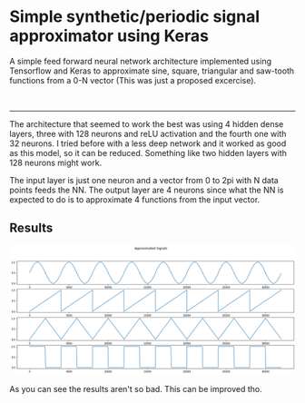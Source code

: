 # Simple synthetic/periodic signal approximator using Keras

A simple feed forward neural network architecture implemented using Tensorflow and Keras to approximate sine, square, triangular and saw-tooth functions from a 0-N vector (This was just a proposed excercise). 

<br>

---
The architecture that seemed to work the best was using 4 hidden dense layers, three with 128 neurons and reLU activation and the fourth one with 32 neurons.
I tried before with a less deep network and it worked as good as this model, so it can be reduced. Something like two hidden layers with 128 neurons might work.

The input layer is just one neuron and a vector from 0 to 2pi with N data points feeds the NN.
The output layer are 4 neurons since what the NN is expected to do is to approximate 4 functions from the input vector.


## Results

![alt text](https://github.com/AlexisTonatiu/Simple-syntetic-signal-approximator-using-Keras/blob/master/gensenales.png?raw=true)

As you can see the results aren't so bad. 
This can be improved tho.
